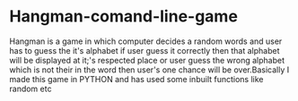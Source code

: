 # Hangman-comand-line-game
Hangman  is a game in which  computer decides a  random words and user has to guess the it's alphabet if user guess it  correctly then that alphabet will be displayed at it;'s respected place or user guess the wrong alphabet which is not their in the word then user's one chance will be over.Basically I made this game in PYTHON and has used some inbuilt functions like random etc 

